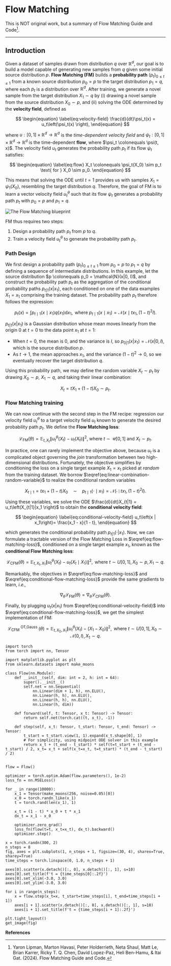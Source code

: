 # **Flow Matching**

<span class="subtitle">

This is NOT original work, but a summary of Flow Matching Guide and Code[^1].

</span>

---

## Introduction

Given a dataset of samples drawn from distribution $q$ over $\mathbb{R}^d$, our goal is to build a model capable of generating new samples from $q$ given some initial source distribution $p$. **Flow Matching (FM)** builds a **probability path** $(p_t)_{0 \leq t \leq 1}$ from a known source distribution $p_0 = p$ to the target distribution $p_1 = q$, where each $p_t$ is a distribution over $\mathbb{R}^d$. After training, we generate a novel sample from the target distribution $X_1 \sim q$ by (i) drawing a novel sample from the source distribution $X_0 \sim p$, and (ii) solving the ODE determined by the **velocity field**, defined as

$$
\begin{equation} \label{eq:velocity-field}
\frac{d}{dt}\psi_t(x) = u_t\left(\psi_t(x) \right),
\end{equation}
$$

where $u: [0, 1] \times \mathbb{R}^d \to \mathbb{R}^d$ is the _time-dependent velocity field_ and $\psi_t: [0, 1] \times \mathbb{R}^d \to \mathbb{R}^d$ is the time-dependent **flow**, where $\psi_t \colonequals \psi(t, x)$. The velocity field $u_t$ generates the probability path $p_t$ if its flow $\psi_t$ satisfies:

$$
\begin{equation} \label{eq:flow}
X_t \colonequals \psi_t(X_0) \sim p_t \text{ for } X_0 \sim p_0.
\end{equation}
$$

This means that solving the ODE until $t = 1$ provides us with samples $X_1 = \psi_1(X_0)$, resembling the target distribution $q$. Therefore, the goal of FM is to learn a vector velocity field $u_t^\theta$ such that its flow $\psi_t$ generates a probability path $p_t$ with $p_0 = p$ and $p_1 = q$.

![The Flow Matching blueprint](https://branyang02.github.io/images/flow-matching-blueprint.png)

FM thus requires two steps:

1. Design a probability path $p_t$ from $p$ to $q$.
2. Train a velocity field $u_t^\theta$ to generate the probability path $p_t$.

### Path Design

We first design a probability path $(p_t)_{0 \leq t \leq 1}$ from $p_0 = p$ to $p_1 = q$ by defining a sequence of intermediate distributions. In this example, let the source distribution $p \colonequals p_0  = \mathcal{N}(x|0, I)$, and construct the probability path $p_t$ as the aggregation of the conditional probability paths $p_{t | 1}(x | x_1)$, each conditioned on one of the data examples $X_1 = x_1$ comprising the training dataset. The probability path $p_t$ therefore follows the expression:

$$
\begin{equation} \label{eq:probability-path}
p_t(x)=\int p_{t \mid 1}\left(x \mid x_1\right) q\left(x_1\right) \mathrm{d} x_1, \text { where } p_{t \mid 1}\left(x \mid x_1\right)=\mathcal{N}\left(x \mid t x_1,(1-t)^2 I\right).
\end{equation}
$$

$p_{t | 1}(x | x_1)$ is a Gaussian distribution whose mean moves linearly from the origin $0$ at $t = 0$ to the data point $x_1$ at $t = 1$:

- When $t = 0$, the mean is $0$, and the variance is $I$, so $p_{0 | 1}(x | x_1) = \mathcal{N}(x | 0, I)$, which is the source distribution $p$.
- As $t \to 1$, the mean approaches $x_1$, and the variance $(1-t)^2 \to 0$, so we eventually recover the target distribution $q$.

Using this probability path, we may define the random variable $X_t \sim p_t$ by drawing $X_0 \sim p$, $X_1 \sim q$, and taking their linear combination:

$$
\begin{equation} \label{eq:linear-combination-random-variable}
X_t = tX_1 + (1-t)X_0 \sim p_t.
\end{equation}
$$

### Flow Matching training

We can now continue with the second step in the FM recipe: regression our velocity field $u_t^\theta$ to a target velocity field $u_t$ known to generate the desired probability path $p_t$. We define the **Flow Matching loss**:

$$
\begin{equation} \label{eq:flow-matching-loss}
\mathcal{L}_{\mathrm{FM}}(\theta)=\mathbb{E}_{t, X_t}\left\|u_t^\theta\left(X_t\right)-u_t\left(X_t\right)\right\|^2 \text {, where } t \sim \mathcal{U}[0,1] \text { and } X_t \sim p_t \text {. }
\end{equation}
$$

In practice, one can rarely implement the objective above, because $u_t$ is a complicated object governing the _join_ transformation between two high-dimensional distributions. Fortunately, the objective simplifies by conditioning the loss on a single target example $X_1 = x_1$ picked at _random_ from the training dataset. We borrow $\eqref{eq:linear-combination-random-variable}$ to realize the conditional random variables

$$
\begin{equation} \label{eq:conditional-random-variable}
X_{t \mid 1}=t x_1+(1-t) X_0 \quad \sim \quad p_{t \mid 1}\left(\cdot \mid x_1\right)=\mathcal{N}\left(\cdot \mid t x_1,(1-t)^2 I\right) .
\end{equation}
$$

Using these variables, we solve the ODE $\frac{d}{dt}X_{t|1} = u_t\left(X_{t|1}|x_1 \right)$ to obtain the **conditional velocity field**:

$$
\begin{equation} \label{eq:conditional-velocity-field}
u_t\left(x | x_1\right)= \frac{x_1 - x}{1 - t},
\end{equation}
$$

which generates the conditional probability path $p_{t | 1}(\cdot | x_1)$. Now, we can formulate a tractable version of the Flow Matching Loss in $\eqref{eq:flow-matching-loss}$, conditioned on a single target example $x_1$, known as the **conditional Flow Matching loss**:

$$
\begin{equation} \label{eq:conditional-flow-matching-loss}
\mathcal{L}_{\mathrm{CFM}}(\theta)=\mathbb{E}_{t, X_t, X_1}\left\|u_t^\theta\left(X_t\right)-u_t\left(X_t \mid X_1\right)\right\|^2, \text { where } t \sim U[0,1], X_0 \sim p, X_1 \sim q.
\end{equation}
$$

Remarkably, the objectives in $\eqref{eq:flow-matching-loss}$ and $\eqref{eq:conditional-flow-matching-loss}$ provide the same gradients to learn, _i.e.,_

$$
\begin{equation} \label{eq:gradient-equivalence}
\nabla_\theta \mathcal{L}_{\mathrm{FM}}(\theta)=\nabla_\theta \mathcal{L}_{\mathrm{CFM}}(\theta) .
\end{equation}
$$

Finally, by plugging $u_t(x|x_1)$ from $\eqref{eq:conditional-velocity-field}$ into $\eqref{eq:conditional-flow-matching-loss}$, we get the simplest implementation of FM:

$$
\begin{equation} \label{eq:conditional-flow-matching-loss-simple}
\mathcal{L}_{\text {CFM }}^{\text {OT,Gauss }}(\theta)=\mathbb{E}_{t, X_0, X_1}\left\|u_t^\theta\left(X_t\right)-\left(X_1-X_0\right)\right\|^2, \text { where } t \sim U[0,1], X_0 \sim \mathcal{N}(0, I), X_1 \sim q .
\end{equation}
$$

```execute-python
import torch 
from torch import nn, Tensor

import matplotlib.pyplot as plt
from sklearn.datasets import make_moons

class Flow(nn.Module):
    def __init__(self, dim: int = 2, h: int = 64):
        super().__init__()
        self.net = nn.Sequential(
            nn.Linear(dim + 1, h), nn.ELU(),
            nn.Linear(h, h), nn.ELU(),
            nn.Linear(h, h), nn.ELU(),
            nn.Linear(h, dim))
    
    def forward(self, t: Tensor, x_t: Tensor) -> Tensor:
        return self.net(torch.cat((t, x_t), -1))
    
    def step(self, x_t: Tensor, t_start: Tensor, t_end: Tensor) -> Tensor:
        t_start = t_start.view(1, 1).expand(x_t.shape[0], 1)
        # For simplicity, using midpoint ODE solver in this example
        return x_t + (t_end - t_start) * self(t=t_start + (t_end - t_start) / 2, x_t= x_t + self(x_t=x_t, t=t_start) * (t_end - t_start) / 2)

        
flow = Flow()

optimizer = torch.optim.Adam(flow.parameters(), 1e-2)
loss_fn = nn.MSELoss()

for _ in range(10000):
    x_1 = Tensor(make_moons(256, noise=0.05)[0])
    x_0 = torch.randn_like(x_1)
    t = torch.rand(len(x_1), 1)
    
    x_t = (1 - t) * x_0 + t * x_1
    dx_t = x_1 - x_0
    
    optimizer.zero_grad()
    loss_fn(flow(t=t, x_t=x_t), dx_t).backward()
    optimizer.step()

x = torch.randn(300, 2)
n_steps = 8
fig, axes = plt.subplots(1, n_steps + 1, figsize=(30, 4), sharex=True, sharey=True)
time_steps = torch.linspace(0, 1.0, n_steps + 1)

axes[0].scatter(x.detach()[:, 0], x.detach()[:, 1], s=10)
axes[0].set_title(f't = {time_steps[0]:.2f}')
axes[0].set_xlim(-3.0, 3.0)
axes[0].set_ylim(-3.0, 3.0)

for i in range(n_steps):
    x = flow.step(x_t=x, t_start=time_steps[i], t_end=time_steps[i + 1])
    axes[i + 1].scatter(x.detach()[:, 0], x.detach()[:, 1], s=10)
    axes[i + 1].set_title(f't = {time_steps[i + 1]:.2f}')

plt.tight_layout()
get_image(fig)
```

**References**

[^1]: Yaron Lipman, Marton Havasi, Peter Holderrieth, Neta Shaul, Matt Le, Brian Karrer, Ricky T. Q. Chen, David Lopez-Paz, Heli Ben-Hamu, & Itai Gat. (2024). Flow Matching Guide and Code.
